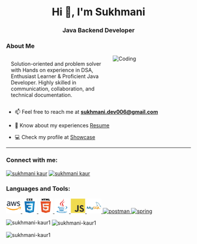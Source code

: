 <h1 align="center">Hi 👋, I'm Sukhmani</h1>
<h3 align="center">Java Backend Developer</h3>
<h3 align="left">About Me</h3>
<div style="display: flex; justify-content: space-around;" >
 <p align="left" style="width: 50%;">Solution-oriented and problem solver with Hands on experience in DSA, Enthusiast Learner & Proficient Java Developer. Highly skilled in communication, collaboration, and technical documentation.
 </p>
 <img  align="right" alt="Coding" width="200" src="https://mir-s3-cdn-cf.behance.net/project_modules/disp/601014116770475.6068beff4640a.gif">
</div>



- 📫 Feel free to reach me at **sukhmani.dev006@gmail.com**

- 📄 Know about my experiences [Resume](https://drive.google.com/file/d/1afOpQjB5osRF2zHYUlH-SkX5fv5vnXol/view?usp=sharing)

- 💻 Check my profile at [Showcase](https://www.showwcase.com/sukhmani-kaur)
<hr>
<h3 align="left">Connect with me:</h3>
<p align="left">
<a href="https://www.linkedin.com/in/sukhmani-kaur-5177a6230" target="blank"><img align="center" src="https://raw.githubusercontent.com/rahuldkjain/github-profile-readme-generator/master/src/images/icons/Social/linked-in-alt.svg" alt="sukhmani kaur" height="30" width="40" /></a>
 <a href="https://www.linkedin.com/in/sukhmani-kaur-5177a6230" target="blank"><img align="center" src="https://raw.githubusercontent.com/rahuldkjain/github-profile-readme-generator/master/src/images/icons/Social/twitter-alt.svg" alt="sukhmani kaur" height="30" width="40" /></a>
</p>

<h3 align="left">Languages and Tools:</h3>
<p align="left"> <a href="https://aws.amazon.com" target="_blank" rel="noreferrer"> <img src="https://raw.githubusercontent.com/devicons/devicon/master/icons/amazonwebservices/amazonwebservices-original-wordmark.svg" alt="aws" width="40" height="40"/> </a> <a href="https://www.w3schools.com/css/" target="_blank" rel="noreferrer"> <img src="https://raw.githubusercontent.com/devicons/devicon/master/icons/css3/css3-original-wordmark.svg" alt="css3" width="40" height="40"/> </a> <a href="https://www.w3.org/html/" target="_blank" rel="noreferrer"> <img src="https://raw.githubusercontent.com/devicons/devicon/master/icons/html5/html5-original-wordmark.svg" alt="html5" width="40" height="40"/> </a> <a href="https://www.java.com" target="_blank" rel="noreferrer"> <img src="https://raw.githubusercontent.com/devicons/devicon/master/icons/java/java-original.svg" alt="java" width="40" height="40"/> </a> <a href="https://developer.mozilla.org/en-US/docs/Web/JavaScript" target="_blank" rel="noreferrer"> <img src="https://raw.githubusercontent.com/devicons/devicon/master/icons/javascript/javascript-original.svg" alt="javascript" width="40" height="40"/> </a> <a href="https://www.mysql.com/" target="_blank" rel="noreferrer"> <img src="https://raw.githubusercontent.com/devicons/devicon/master/icons/mysql/mysql-original-wordmark.svg" alt="mysql" width="40" height="40"/> </a> <a href="https://postman.com" target="_blank" rel="noreferrer"> <img src="https://www.vectorlogo.zone/logos/getpostman/getpostman-icon.svg" alt="postman" width="40" height="40"/> </a> <a href="https://spring.io/" target="_blank" rel="noreferrer"> <img src="https://www.vectorlogo.zone/logos/springio/springio-icon.svg" alt="spring" width="40" height="40"/> </a> </p>

<p><img align="left" src="https://github-readme-stats.vercel.app/api/top-langs?username=sukhmani-kaur1&show_icons=true&locale=en&layout=compact" alt="sukhmani-kaur1" /></p>

<p>&nbsp;<img align="center" src="https://github-readme-stats.vercel.app/api?username=sukhmani-kaur1&show_icons=true&locale=en" alt="sukhmani-kaur1" /></p>

<p><img align="center" src="https://github-readme-streak-stats.herokuapp.com/?user=sukhmani-kaur1&" alt="sukhmani-kaur1" /></p>



